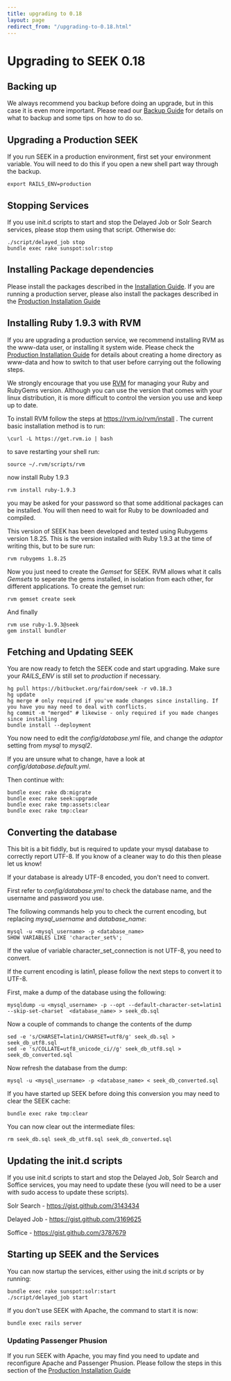 ```yaml
---
title: upgrading to 0.18
layout: page
redirect_from: "/upgrading-to-0.18.html"
---
```


# Upgrading to SEEK 0.18

## Backing up

We always recommend you backup before doing an upgrade, but in this case it is
even more important. Please read our [Backup Guide](backups.html) for
details on what to backup and some tips on how to do so.

## Upgrading a Production SEEK

If you run SEEK in a production environment, first set your environment
variable. You will need to do this if you open a new shell part way through
the backup.

    export RAILS_ENV=production

## Stopping Services

If you use init.d scripts to start and stop the Delayed Job or Solr Search
services, please stop them using that script. Otherwise do:

    ./script/delayed_job stop
    bundle exec rake sunspot:solr:stop

## Installing Package dependencies

Please install the packages described in the [Installation
Guide](install.html). If you are running a production server, please also
install the packages described in the [Production Installation
Guide](install-production.html)

## Installing Ruby 1.9.3 with RVM

If you are upgrading a production service, we recommend installing RVM as the
www-data user, or installing it system wide. Please check the [Production
Installation Guide](install-production.html) for details about creating a
home directory as www-data and how to switch to that user before carrying out
the following steps.

We strongly encourage that you use [RVM](https://rvm.io/) for managing your
Ruby and RubyGems version. Although you can use the version that comes with
your linux distribution, it is more difficult to control the version you use
and keep up to date.

To install RVM follow the steps at https://rvm.io/rvm/install . The current
basic installation method is to run:

    \curl -L https://get.rvm.io | bash

to save restarting your shell run:

    source ~/.rvm/scripts/rvm

now install Ruby 1.9.3

    rvm install ruby-1.9.3

you may be asked for your password so that some additional packages can be
installed. You will then need to wait for Ruby to be downloaded and compiled.

This version of SEEK has been developed and tested using Rubygems version
1.8.25. This is the version installed with Ruby 1.9.3 at the time of writing
this, but to be sure run:

    rvm rubygems 1.8.25

Now you just need to create the *Gemset* for SEEK. RVM allows what it calls
*Gemsets* to seperate the gems installed, in isolation from each other, for
different applications. To create the gemset run:

    rvm gemset create seek

And finally

    rvm use ruby-1.9.3@seek
    gem install bundler

## Fetching and Updating SEEK

You are now ready to fetch the SEEK code and start upgrading. Make sure your
*RAILS_ENV* is still set to *production* if necessary.

    hg pull https://bitbucket.org/fairdom/seek -r v0.18.3
    hg update
    hg merge # only required if you've made changes since installing. If you have you may need to deal with conflicts.
    hg commit -m "merged" # likewise - only required if you made changes since installing
    bundle install --deployment

You now need to edit the *config/database.yml* file, and change the *adaptor*
setting from *mysql* to *mysql2*.

If you are unsure what to change, have a look at
*config/database.default.yml*.

Then continue with:

    bundle exec rake db:migrate
    bundle exec rake seek:upgrade
    bundle exec rake tmp:assets:clear
    bundle exec rake tmp:clear

## Converting the database

This bit is a bit fiddly, but is required to update your mysql database to
correctly report UTF-8. If you know of a cleaner way to do this then please
let us know!

If your database is already UTF-8 encoded, you don't need to convert.

First refer to *config/database.yml* to check the database name, and the
username and password you use.

The following commands help you to check the current encoding, but replacing _mysql_username_ and _database_name_:

    mysql -u <mysql_username> -p <database_name>
    SHOW VARIABLES LIKE 'character_set%';

If the value of variable character_set_connection is not UTF-8, you need to
convert.

If the current encoding is latin1, please follow the next steps to convert it
to UTF-8.

First, make a dump of the database using the following:

    mysqldump -u <mysql_username> -p --opt --default-character-set=latin1 --skip-set-charset  <database_name> > seek_db.sql

Now a couple of commands to change the contents of the dump

    sed -e 's/CHARSET=latin1/CHARSET=utf8/g' seek_db.sql > seek_db_utf8.sql
    sed -e 's/COLLATE=utf8_unicode_ci//g' seek_db_utf8.sql > seek_db_converted.sql

Now refresh the database from the dump:

    mysql -u <mysql_username> -p <database_name> < seek_db_converted.sql

If you have started up SEEK before doing this conversion you may need to clear
the SEEK cache:

    bundle exec rake tmp:clear

You can now clear out the intermediate files:

    rm seek_db.sql seek_db_utf8.sql seek_db_converted.sql

## Updating the init.d scripts

If you use init.d scripts to start and stop the Delayed Job, Solr Search and
Soffice services, you may need to update these (you will need to be a user
with sudo access to update these scripts).

Solr Search - https://gist.github.com/3143434

Delayed Job - https://gist.github.com/3169625

Soffice - https://gist.github.com/3787679

## Starting up SEEK and the Services

You can now startup the services, either using the init.d scripts or by
running:

    bundle exec rake sunspot:solr:start
    ./script/delayed_job start

If you don't use SEEK with Apache, the command to start it is now:

    bundle exec rails server

### Updating Passenger Phusion

If you run SEEK with Apache, you may find you need to update and reconfigure
Apache and Passenger Phusion. Please follow the steps in this section of the
[Production Installation Guide](doc/INSTALL-PRODUCTION.html)


